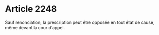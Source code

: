 # Article 2248

Sauf renonciation, la prescription peut être opposée en tout état de cause, même devant la cour d'appel.
